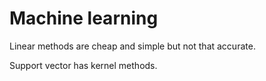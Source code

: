 # Machine learning

Linear methods are cheap and simple but not that accurate.

Support vector has kernel methods.